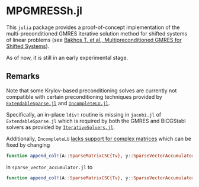 # MPGMRESSh.jl
This `julia` package provides a proof-of-concept implementation of the multi-preconditioned GMRES iterative solution method for shifted systems
of linear problems (see [Bakhos T. et al., Multipreconditioned GMRES for Shifted Systems](https://arxiv.org/abs/1603.08970)).

As of now, it is still in an early experimental stage.

## Remarks
Note that some Krylov-based preconditioning solves are currently not compatible with certain preconditioning techniques provided by [`ExtendableSparse.jl`](https://github.com/j-fu/ExtendableSparse.jl) and [`IncompleteLU.jl`](https://github.com/haampie/IncompleteLU.jl).

Specifically, an in-place `ldiv!` routine is missing in `jacobi.jl` of `ExtendableSparse.jl` which is required by both the GMRES and BiCGStabl solvers as provided by [`IterativeSolvers.jl`](https://github.com/JuliaMath/IterativeSolvers.jl).

Additionally, `IncompleteLU` [lacks support for complex matrices](https://github.com/haampie/IncompleteLU.jl/issues/3) which can be fixed by changing 
```julia 
function append_col!(A::SparseMatrixCSC{Tv}, y::SparseVectorAccumulator{Tv}, j::Int, drop::Tv, scale::Tv = one(Tv)) where {Tv}
```
in `sparse_vector_accumulator.jl` to
```julia
function append_col!(A::SparseMatrixCSC{Tv}, y::SparseVectorAccumulator{Tv}, j::Int, drop::Td, scale::Tv = one(Tv)) where {Tv,Td}
```
